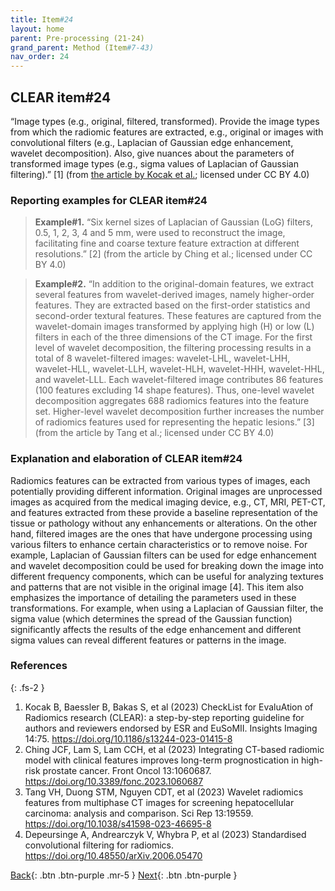 ```yaml
---
title: Item#24
layout: home
parent: Pre-processing (21-24)
grand_parent: Method (Item#7-43)
nav_order: 24
---
```


## CLEAR item#24


“Image types (e.g., original, filtered, transformed). Provide the image types from which the radiomic features are extracted, e.g., original or images with convolutional filters (e.g., Laplacian of Gaussian edge enhancement, wavelet decomposition). Also, give nuances about the parameters of transformed image types (e.g., sigma values of Laplacian of Gaussian filtering).” [1] (from [the article by Kocak et al.](https://insightsimaging.springeropen.com/articles/10.1186/s13244-023-01415-8); licensed under CC BY 4.0)


### Reporting examples for CLEAR item#24

> **Example#1.** “Six kernel sizes of Laplacian of Gaussian (LoG) filters, 0.5, 1, 2, 3, 4 and 5 mm, were used to reconstruct the image, facilitating fine and coarse texture feature extraction at different resolutions.” [2] (from the article by Ching et al.; licensed under CC BY 4.0)

> **Example#2.** “In addition to the original-domain features, we extract several features from wavelet-derived images, namely higher-order features. They are extracted based on the first-order statistics and second-order textural features. These features are captured from the wavelet-domain images transformed by applying high (H) or low (L) filters in each of the three dimensions of the CT image. For the first level of wavelet decomposition, the filtering processing results in a total of 8 wavelet-filtered images: wavelet-LHL, wavelet-LHH, wavelet-HLL, wavelet-LLH, wavelet-HLH, wavelet-HHH, wavelet-HHL, and wavelet-LLL. Each wavelet-filtered image contributes 86 features (100 features excluding 14 shape features). Thus, one-level wavelet decomposition aggregates 688 radiomics features into the feature set. Higher-level wavelet decomposition further increases the number of radiomics features used for representing the hepatic lesions.” [3] (from the article by Tang et al.; licensed under CC BY 4.0)

### Explanation and elaboration of CLEAR item#24

Radiomics features can be extracted from various types of images, each potentially providing different information. Original images are unprocessed images as acquired from the medical imaging device, e.g., CT, MRI, PET-CT, and features extracted from these provide a baseline representation of the tissue or pathology without any enhancements or alterations. On the other hand, filtered images are the ones that have undergone processing using various filters to enhance certain characteristics or to remove noise. For example, Laplacian of Gaussian filters can be used for edge enhancement and wavelet decomposition could be used for breaking down the image into different frequency components, which can be useful for analyzing textures and patterns that are not visible in the original image [4]. This item also emphasizes the importance of detailing the parameters used in these transformations. For example, when using a Laplacian of Gaussian filter, the sigma value (which determines the spread of the Gaussian function) significantly affects the results of the edge enhancement and different sigma values can reveal different features or patterns in the image. 
### References

{: .fs-2 }

1. 	Kocak B, Baessler B, Bakas S, et al (2023) CheckList for EvaluAtion of Radiomics research (CLEAR): a step-by-step reporting guideline for authors and reviewers endorsed by ESR and EuSoMII. Insights Imaging 14:75. https://doi.org/10.1186/s13244-023-01415-8
2. 	Ching JCF, Lam S, Lam CCH, et al (2023) Integrating CT-based radiomic model with clinical features improves long-term prognostication in high-risk prostate cancer. Front Oncol 13:1060687. https://doi.org/10.3389/fonc.2023.1060687
3. 	Tang VH, Duong STM, Nguyen CDT, et al (2023) Wavelet radiomics features from multiphase CT images for screening hepatocellular carcinoma: analysis and comparison. Sci Rep 13:19559. https://doi.org/10.1038/s41598-023-46695-8
4. 	Depeursinge A, Andrearczyk V, Whybra P, et al (2023) Standardised convolutional filtering for radiomics. https://doi.org/10.48550/arXiv.2006.05470

[Back](https://radiomic.github.io/CLEAR-E3/docs/Item2.html){: .btn .btn-purple .mr-5 }
[Next](https://radiomic.github.io/CLEAR-E3/docs/Item4.html){: .btn .btn-purple   }
